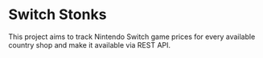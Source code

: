 # Switch Stonks

This project aims to track Nintendo Switch game prices for every available country shop and make it available via REST API.
